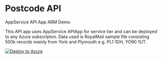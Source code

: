 # Postcode API
AppService API App ARM Demo

This API app uses AppService APIApp for service tier and can be deployed to any Azure subscripton. 
Data used is RoyalMail sample file consisting 500k records mainly from York and Plymouth e.g. PL1 1DH, YO90 1UT.

[![Deploy to Azure](http://azuredeploy.net/deploybutton.png)](https://azuredeploy.net/)
